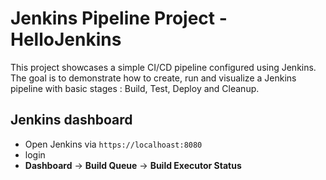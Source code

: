 # Jenkins Pipeline Project - HelloJenkins
This project showcases a simple CI/CD pipeline configured using Jenkins. The goal is to demonstrate how to create, run and visualize a Jenkins pipeline with basic stages : Build, Test, Deploy and Cleanup.

## Jenkins dashboard
- Open Jenkins via `https://localhoast:8080`
- login
- **Dashboard** -> **Build Queue** -> **Build Executor Status**

